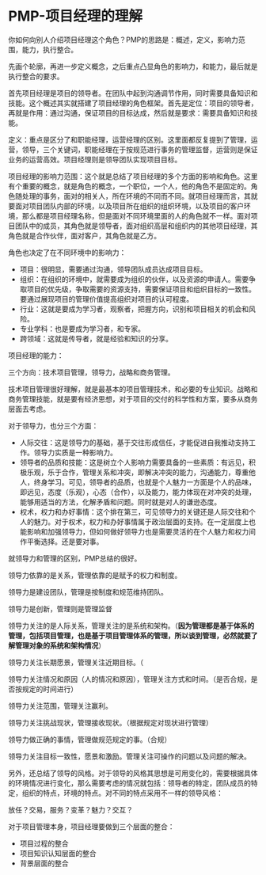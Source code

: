 # PMP-项目经理的理解

你如何向别人介绍项目经理这个角色？PMP的思路是：概述，定义，影响力范围，能力，执行整合。

先画个轮廓，再进一步定义概念，之后重点凸显角色的影响力，和能力，最后就是执行整合的要求。

首先项目经理是项目的领导者。在团队中起到沟通调节作用，同时需要具备知识和技能。这个概述其实就搭建了项目经理的角色框架。首先是定位：项目的领导者，再就是作用：通过沟通，保证项目的目标达成，然后就是要求：需要具备知识和技能。

定义：重点是区分了和职能经理，运营经理的区别。这里面都反复提到了管理，运营，领导，三个关键词，职能经理在于按规范进行事务的管理监督，运营则是保证业务的运营高效。项目经理则是领导团队实现项目目标。

项目经理的影响力范围：这个就是总结了项目经理的多个方面的影响和角色。这里有个重要的概念，就是角色的概念，一个职位，一个人，他的角色不是固定的。角色随处理的事务，面对的相关人，所在环境的不同而不同。就项目经理而言，其就要面对项目团队内部的环境，以及项目所在组织的组织环境，以及项目的客户环境，那么都是项目经理名称，但是面对不同环境里面的人的角色就不一样。面对项目团队中的成员，其角色就是领导者，面对组织高层和组织内的其他项目经理，其角色就是合作伙伴，面对客户，其角色就是乙方。

角色也决定了在不同环境中的影响力：

- 项目：很明显，需要通过沟通，领导团队成员达成项目目标。
- 组织：在组织的环境中，就需要成为组织的伙伴，以及资源的申请人。需要争取项目的优先级，争取需要的资源支持，需要保证项目和组织目标的一致性。要通过展现项目的管理价值提高组织对项目的认可程度。
- 行业：这就是要成为学习者，观察者，把握方向，识别和项目相关的机会和风险。
- 专业学科：也是要成为学习者，和专家。
- 跨领域：这就是传导者，就是经验和知识的分享。

项目经理的能力：

三个方向：技术项目管理，领导力，战略和商务管理。

技术项目管理很好理解，就是最基本的项目管理技术，和必要的专业知识。战略和商务管理技能，就是要有经济思想，对于项目的交付的科学性和方案，要多从商务层面去考虑。

对于领导力，也分三个方面：

- 人际交往：这是领导力的基础，基于交往形成信任，才能促进自我推动支持工作。领导力实质是一种影响力。
- 领导者的品质和技能：这是树立个人影响力需要具备的一些素质：有远见，积极乐观，乐于合作，管理关系和冲突，即解决冲突的能力，沟通能力，尊重他人，终身学习。可见，领导者的品质，也就是个人魅力一方面是个人的品味，即远见，态度（乐观），心态（合作），以及能力，能力体现在对冲突的处理，能够用适当的方法，化解矛盾和问题。同时就是对人的谦逊态度。
- 权术，权力和办好事情：这个排在第三，可见领导力的关键还是人际交往和个人的魅力。对于权术，权力和办好事情属于政治层面的支持。在一定层度上也能影响和加强领导力，但如何做好领导力也是需要灵活的在个人魅力和权力间作平衡选择。还是要对事。

就领导力和管理的区别，PMP总结的很好。

领导力依靠的是关系，管理依靠的是赋予的权力和制度。

领导力是建设团队，管理是按制度和规范维持团队。

领导力是创新，管理则是管理监督

领导力关注的是人际关系，管理关注的是系统和架构。（**因为管理都是基于体系的管理，包括项目管理，也是基于项目管理体系的管理，所以谈到管理，必然就要了解管理对象的系统和架构情况**）

领导力关注长期愿景，管理关注近期目标。（

领导力关注情况和原因（人的情况和原因），管理关注方式和时间。（是否合规，是否按规定的时间进行）

领导力关注范围，管理关注赢利。

领导力关注挑战现状，管理接收现状。（根据规定对现状进行管理）

领导力做正确的事情，管理做规范规定的事。（合规）

领导力关注目标一致性，愿景和激励。管理关注可操作的问题以及问题的解决。

另外，还总结了领导的风格。对于领导的风格其思想是可用变化的，需要根据具体的环境情况进行变化，那么需要考虑的情况就包括：领导者的特定，团队成员的特定，组织的特点，环境的特点。对不同的特点采用不一样的领导风格：

放任？交易，服务？变革？魅力？交互？

对于项目管理本身，项目经理要做到三个层面的整合：

- 项目过程的整合
- 项目知识认知层面的整合
- 背景层面的整合